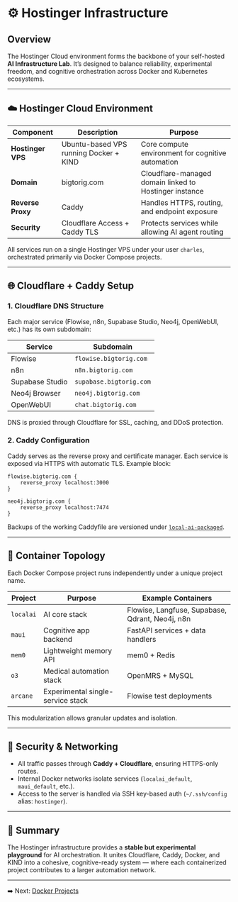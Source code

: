 # ⚙️ Hostinger Infrastructure

## Overview

The Hostinger Cloud environment forms the backbone of your self-hosted **AI Infrastructure Lab**. It’s designed to balance reliability, experimental freedom, and cognitive orchestration across Docker and Kubernetes ecosystems.

---

## ☁️ Hostinger Cloud Environment

| Component | Description | Purpose |
|------------|-------------|----------|
| **Hostinger VPS** | Ubuntu-based VPS running Docker + KIND | Core compute environment for cognitive automation |
| **Domain** | bigtorig.com | Cloudflare-managed domain linked to Hostinger instance |
| **Reverse Proxy** | Caddy | Handles HTTPS, routing, and endpoint exposure |
| **Security** | Cloudflare Access + Caddy TLS | Protects services while allowing AI agent routing |

All services run on a single Hostinger VPS under your user `charles`, orchestrated primarily via Docker Compose projects.

---

## 🌐 Cloudflare + Caddy Setup

### 1. Cloudflare DNS Structure

Each major service (Flowise, n8n, Supabase Studio, Neo4j, OpenWebUI, etc.) has its own subdomain:

| Service | Subdomain |
|----------|------------|
| Flowise | `flowise.bigtorig.com` |
| n8n | `n8n.bigtorig.com` |
| Supabase Studio | `supabase.bigtorig.com` |
| Neo4j Browser | `neo4j.bigtorig.com` |
| OpenWebUI | `chat.bigtorig.com` |

DNS is proxied through Cloudflare for SSL, caching, and DDoS protection.

### 2. Caddy Configuration

Caddy serves as the reverse proxy and certificate manager. Each service is exposed via HTTPS with automatic TLS. Example block:

```caddyfile
flowise.bigtorig.com {
    reverse_proxy localhost:3000
}

neo4j.bigtorig.com {
    reverse_proxy localhost:7474
}
```

Backups of the working Caddyfile are versioned under [`local-ai-packaged`](https://github.com/mindset-dev/local-ai-packaged).

---

## 🧩 Container Topology

Each Docker Compose project runs independently under a unique project name.

| Project | Purpose | Example Containers |
|----------|----------|--------------------|
| `localai` | AI core stack | Flowise, Langfuse, Supabase, Qdrant, Neo4j, n8n |
| `maui` | Cognitive app backend | FastAPI services + data handlers |
| `mem0` | Lightweight memory API | mem0 + Redis |
| `o3` | Medical automation stack | OpenMRS + MySQL |
| `arcane` | Experimental single-service stack | Flowise test deployments |

This modularization allows granular updates and isolation.

---

## 🔐 Security & Networking

- All traffic passes through **Caddy + Cloudflare**, ensuring HTTPS-only routes.  
- Internal Docker networks isolate services (`localai_default`, `maui_default`, etc.).  
- Access to the server is handled via SSH key-based auth (`~/.ssh/config` alias: `hostinger`).

---

## 🧠 Summary

The Hostinger infrastructure provides a **stable but experimental playground** for AI orchestration. It unites Cloudflare, Caddy, Docker, and KIND into a cohesive, cognitive-ready system — where each containerized project contributes to a larger automation network.

---

➡️ Next: [Docker Projects](./03_docker_projects.md)

